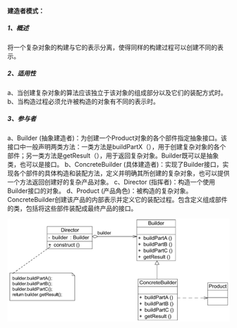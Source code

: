 #### **建造者模式：**

##### 1、概述

将一个复杂对象的构建与它的表示分离，使得同样的构建过程可以创建不同的表示。

##### 2、适用性

a、当创建复杂对象的算法应该独立于该对象的组成部分以及它们的装配方式时。
b、当构造过程必须允许被构造的对象有不同的表示时。

##### 3、参与者

a、Builder (抽象建造者)：为创建一个Product对象的各个部件指定抽象接口。该接口中一般声明两类方法：一类方法是buildPartX（），用于创建复杂对象的各个部件；另一类方法是getResult（），用于返回复杂对象。Builder既可以是抽象类，也可以是接口。
b、ConcreteBuilder (具体建造者)：实现了Builder接口，实现各个部件的具体构造和装配方法，定义并明确其所创建的复杂对象，也可以提供一个方法返回创建好的复杂产品对象。
c、Director (指挥者)：构造一个使用Builder接口的对象。
d、Product (产品角色)：被构造的复杂对象。ConcreteBuilder创建该产品的内部表示并定义它的装配过程。包含定义组成部件的类，包括将这些部件装配成最终产品的接口。

![参与者](参与者.jpg)




